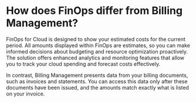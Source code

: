 # How does FinOps differ from Billing Management?

FinOps for Cloud is designed to show your estimated costs for the current period. All amounts displayed within FinOps are estimates, so you can make informed decisions about budgeting and resource optimization proactively. The solution offers enhanced analytics and monitoring features that allow you to track your cloud spending and forecast costs effectively.

In contrast, Billing Management presents data from your billing documents, such as invoices and statements. You can access this data only after these documents have been issued, and the amounts match exactly what is listed on your invoice.&#x20;
